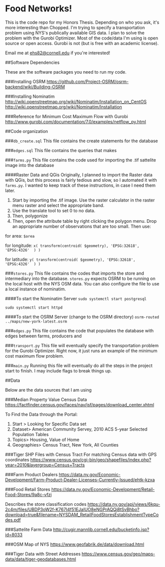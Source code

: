 # Food Networks!
This is the code repo for my Honors Thesis. Depending on who you ask, it's more interesting than Chopped. I'm trying to specify a transportation problem using NYS's publically available GIS data. I plan to solve the problem with the Gurobi Optimizer. Most of the code/data I'm using is open source or open access. Gurobi is not (but is free with an academic license).

Email me at ehs82@cornell.edu if you're interested!

##Software Dependencies

These are the software packages you need to run my code.

###Installing OSRM
https://github.com/Project-OSRM/osrm-backend/wiki/Building-OSRM

###Installing Nominatim
http://wiki.openstreetmap.org/wiki/Nominatim/Installation_on_CentOS
http://wiki.openstreetmap.org/wiki/Nominatim/Installation

###Reference for Minimum Cost Maximum Flow with Gurobi
http://www.gurobi.com/documentation/7.0/examples/netflow_py.html

##Code organization

###`db_create.sql`
This file contains the create statements for the database

###`edges.sql`
This file contains the queries that makes 

###`farms.py`
This file contains the code used for importing the .tif sattelite image into the database

####Raster Data and QGis
Originally, I planned to import the Raster data with QGis, but this process is fairly tedious and slow, so I automated it with `farms.py`. I wanted to keep track of these instructions, in case I need them later.

1. Start by importing the .tif image. Use the raster calculator in the raster menu raster and select the appropriate band.
2. Use the translate tool to set 0 to no data.
3. Then, polygonize
4. Then, open the attribute table by right clicking the polygon menu. Drop an appropriate number of observations that are too small. Then use:

for area: `$area`

for longitude: `x( transform(centroid( $geometry), 'EPSG:32618', 'EPSG:4326'  ) )`

for latitude: `y( transform(centroid( $geometry), 'EPSG:32618', 'EPSG:4326'  ) )`

###`stores.py`
This file contains the codes that imports the store and intermediary into the database. `stores.py` expects OSRM to be running on the local host with the NYS OSM data. You can also configure the file to use a local instance of nominatim.

####To start the Nominatim Server
`sudo systemctl start postgresql`

`sudo systemctl start httpd`

####To start the OSRM Server
(change to the OSRM directory)
`osrm-routed ../maps/new-york-latest.osrm`


###`edges.py`
This file contains the code that populates the database with edges between farms, producers and 


###`transport.py`
This file will eventually specify the transportation problem for the Gurobi Optimizer. Right now, it
just runs an example of the minimum cost maximum flow problem.

###`main.py`
Running this file will eventually do all the steps in the project start to finish. I may include flags
to break things up.

##Data

Below are the data sources that I am using


###Median Property Value Census Data
https://factfinder.census.gov/faces/nav/jsf/pages/download_center.xhtml

To Find the Data through the Portal:
1. Start > Looking for Specific Data set
2. Dataset> American Community Servey, 2010 ACS 5-year Selected Population Tables
3. Topics> Housing, Value of Home
4. Geographies> Census Tract, New York, All Counties

###Tiger SHP Files with Census Tract
For matching Census data with GPS coordinates
https://www.census.gov/cgi-bin/geo/shapefiles/index.php?year=2010&layergroup=Census+Tracts


###Farm Product Dealers
https://data.ny.gov/Economic-Development/Farm-Product-Dealer-Licenses-Currently-Issued/ehtk-kzxa

###Food Retail Stores
https://data.ny.gov/Economic-Development/Retail-Food-Stores/9a8c-vfzj

Describes the store classification codes
 https://data.ny.gov/api/views/6kqu-2c4m/files/UBDP3oW2f-K767I4f51EJaIUO8eNGPrAQQj8tSvBhbo?download=true&filename=NYSDAM_RetailFoodStoresEstablishmentTypeCodes.pdf

###Sattelite Farm Data
http://cugir.mannlib.cornell.edu/bucketinfo.jsp?id=8033


###OSM Map of NYS
https://www.geofabrik.de/data/download.html

###Tiger Data with Street Addresses
https://www.census.gov/geo/maps-data/data/tiger-geodatabases.html



